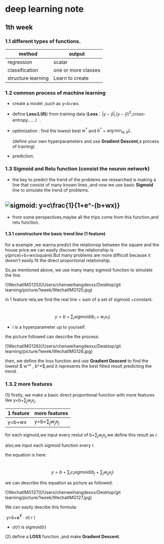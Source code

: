 # deep learning note



## 1th week

### 1.1 different types of functions.  

| method             | output              |
| ------------------ | ------------------- |
| regression         | scalar              |
| classification     | one or more classes |
| structure learning | Learn to create     |



### 1.2 common process of machine learning 

- create a model ,such as y=b+wx.

- define **Loss**(**L($\theta$)**) from training data (**Loss**：$|y-\hat{y}|$,$(y-\hat{y})^2$,cross-entropy......）.

- optimization : find the lowest best $w^*$ and $b^*$ = $\arg\min_{w,b}L$.

   (define your own hyperparameters and use **Gradient Descent**,a process of training)

- prediction.	



### 1.3 Sigmoid and Relu function (consist the neuron network)

- the key to predict the trend of  the problems we researched is making a line that consist of many known lines ,and now we use basic **Sigmoid** line to simulate the trend of problems.

##                                      		![$$ sigmoid: y=c\frac{1}{1+e^-(b+wx)} $$](https://latex.codecogs.com/svg.latex?E=mc^2)
	

- from some perspectives,maybe all the trips come from this function,and relu function.

#### 1.3.1 constructure the basic trend line (1 feature)

for a example ,we wanna predict the relationsip between  the square  and the house price.we can easily discover the relationship is y(price)=b+wx(square).But many problems are more difficult because it doesn't easily fit the direct proportional relationship.

So,as mentioned above, we use many many sigmoid function to simulate the line.

![WechatIMG125](/Users/chenweihangdexxx/Desktop/git learning/picture/1week/WechatIMG125.jpg)

in 1 feature rela,we find  the real line = sum of a set of sigmoid +constant.

​           						          $$ y=b+ \sum_{i} sigmoid(b_i+w_ix_1)$$

- i is a hyperparameter up to yourself.

the picture followed can describe the process:

![WechatIMG126](/Users/chenweihangdexxx/Desktop/git learning/picture/1week/WechatIMG126.jpg)

then, we define the loss function and use **Gradient Descent** to find the lowest $ w^* , b^*$,and it represents the best fitted result predicting the trend.



### 1.3.2 more features

(1) firstly, we make a basic direct proportional function with more features like y=b+$\sum_j w_j x_j$.

| 1 feature | more features        |
| --------- | -------------------- |
| y=b+wx    | y=b+$\sum_j w_j x_j$ |

for each sigmoid,we input every reslut of b+$\sum_j w_j x_j$,we define this result as r.

also,we input each sigmoid function every r.

the equation is here:

​                                $$ y=b+\sum_{i}c_i sigmoid(b_j+\sum_{j}w_{ij}x_j)$$

we can describe this equation as picture as followed:

![WechatIMG127](/Users/chenweihangdexxx/Desktop/git learning/picture/1week/WechatIMG127.jpg)

We can easily descibe this formula:

​                                             y=b+**$c^T$** · $\sigma$( r )

- $\sigma(r)$ is sigmoid(r)



(2) define a **LOSS** function ,and make **Gradient Descent**.



